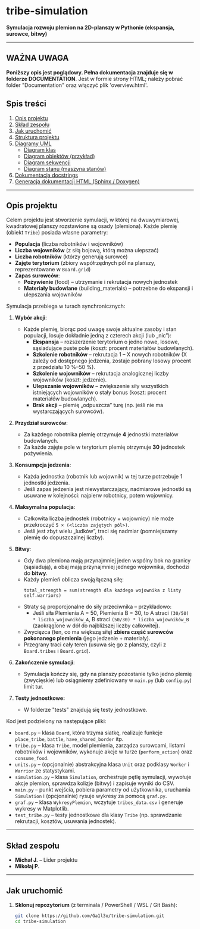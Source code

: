# tribe-simulation

**Symulacja rozwoju plemion na 2D-planszy w Pythonie (ekspansja, surowce, bitwy)**

---

## WAŻNA UWAGA

**Poniższy opis jest poglądowy. Pełna dokumentacja znajduje się w folderze DOCUMENTATION**. Jest w formie strony HTML; należy pobrać folder "Documentation" oraz włączyć plik 'overview.html'.

## Spis treści

1. [Opis projektu](#opis-projektu)  
2. [Skład zespołu](#skład-zespołu)  
3. [Jak uruchomić](#jak-uruchomić)  
4. [Struktura projektu](#struktura-projektu)  
5. [Diagramy UML](#diagramy-uml)  
   - [Diagram klas](#diagram-klas)  
   - [Diagram obiektów (przykład)](#diagram-obiektów-przykład)  
   - [Diagram sekwencji](#diagram-sekwencji)  
   - [Diagram stanu (maszyna stanów)](#diagram-stanu-maszyna-stanów)  
6. [Dokumentacja docstrings](#dokumentacja-docstrings)  
7. [Generacja dokumentacji HTML (Sphinx / Doxygen)](#generacja-dokumentacji-html-sphinx--doxygen)  

---

## Opis projektu

Celem projektu jest stworzenie symulacji, w której na dwuwymiarowej, kwadratowej planszy rozstawione są osady (plemiona). Każde plemię (obiekt `Tribe`) posiada własne parametry:

- **Populacja** (liczba robotników i wojowników)  
- **Liczba wojowników** (z siłą bojową, którą można ulepszać)  
- **Liczba robotników** (którzy generują surowce)  
- **Zajęte terytorium** (zbiory współrzędnych pól na planszy, reprezentowane w `Board.grid`)  
- **Zapas surowców**:  
  - **Pożywienie** (food) – utrzymanie i rekrutacja nowych jednostek  
  - **Materiały budowlane** (building_materials) – potrzebne do ekspansji i ulepszania wojowników

Symulacja przebiega w turach synchronicznych:

1. **Wybór akcji**:  
   - Każde plemię, biorąc pod uwagę swoje aktualne zasoby i stan populacji, losuje dokładnie jedną z czterech akcji (lub „nic”):  
     - **Ekspansja** – rozszerzenie terytorium o jedno nowe, losowe, sąsiadujące puste pole (koszt: procent materiałów budowlanych).  
     - **Szkolenie robotników** – rekrutacja 1 – X nowych robotników (X zależy od dostępnego jedzenia, zostaje pobrany losowy procent z przedziału 10 %–50 %).  
     - **Szkolenie wojowników** – rekrutacja analogicznej liczby wojowników (koszt: jedzenie).  
     - **Ulepszanie wojowników** – zwiększenie siły wszystkich istniejących wojowników o stały bonus (koszt: procent materiałów budowlanych).  
     - **Brak akcji** – plemię „odpuszcza” turę (np. jeśli nie ma wystarczających surowców).

2. **Przydział surowców**:  
   - Za każdego robotnika plemię otrzymuje **4** jednostki materiałów budowlanych.  
   - Za każde zajęte pole w terytorium plemię otrzymuje **30** jednostek pożywienia.  

3. **Konsumpcja jedzenia**:  
   - Każda jednostka (robotnik lub wojownik) w tej turze potrzebuje 1 jednostki jedzenia.  
   - Jeśli zapas jedzenia jest niewystarczający, nadmiarowe jednostki są usuwane w kolejności: najpierw robotnicy, potem wojownicy.

4. **Maksymalna populacja**:  
   - Całkowita liczba jednostek (robotnicy + wojownicy) nie może przekroczyć `5 × (<liczba zajętych pól>)`.  
   - Jeśli jest zbyt wielu „ludków”, traci się nadmiar (pomniejszamy plemię do dopuszczalnej liczby).

5. **Bitwy**:  
   - Gdy dwa plemiona mają przynajmniej jeden wspólny bok na granicy (sąsiadują), a obaj mają przynajmniej jednego wojownika, dochodzi do **bitwy**.  
   - Każdy plemień oblicza swoją łączną siłę:  
     ```
     total_strength = sum(strength dla każdego wojownika z listy self.warriors)
     ```
   - Straty są proporcjonalne do siły przeciwnika – przykładowo:  
     - Jeśli siła Plemienia A = 50, Plemienia B = 30, to A straci `(30/50) * liczba_wojowników_A`, B straci `(50/30) * liczba_wojowników_B` (zaokrąglone w dół do najbliższej liczby całkowitej).  
   - Zwycięzca (ten, co ma większą siłę) **zbiera część surowców pokonanego plemienia** (jego jedzenie + materiały).  
   - Przegrany traci cały teren (usuwa się go z planszy, czyli z `Board.tribes` i `Board.grid`).

6. **Zakończenie symulacji**:  
   - Symulacja kończy się, gdy na planszy pozostanie tylko jedno plemię (zwycięskie) lub osiągniemy zdefiniowany w `main.py` (lub `config.py`) limit tur.

7. **Testy jednostkowe:**
   - W folderze "tests" znajdują się testy jednostkowe.

Kod jest podzielony na następujące pliki:

- `board.py`     – klasa `Board`, która trzyma siatkę, realizuje funkcje `place_tribe`, `battle`, `have_shared_border` itp.  
- `tribe.py`     – klasa `Tribe`, model plemienia, zarządza surowcami, listami robotników i wojowników, wykonuje akcje w turze (`perform_action`) oraz `consume_food`.  
- `units.py`     – (opcjonalnie) abstrakcyjna klasa `Unit` oraz podklasy `Worker` i `Warrior` ze statystykami.  
- `simulation.py` – klasa `Simulation`, orchestruje pętlę symulacji, wywołuje akcje plemion, sprawdza kolizje (bitwy) i zapisuje wyniki do CSV.  
- `main.py`      – punkt wejścia, pobiera parametry od użytkownika, uruchamia `Simulation` i (opcjonalnie) rysuje wykresy za pomocą `graf.py`.  
- `graf.py`      – klasa `WykresyPlemion`, wczytuje `tribes_data.csv` i generuje wykresy w Matplotlib.  
- `test_tribe.py` – testy jednostkowe dla klasy `Tribe` (np. sprawdzanie rekrutacji, kosztów, usuwania jednostek).

---

## Skład zespołu

- **Michał J.** – Lider projektu  
- **Mikołaj P.**

---

## Jak uruchomić

1. **Sklonuj repozytorium** (z terminala / PowerShell / WSL / Git Bash):
   ```bash
   git clone https://github.com/Ga1l3o/tribe-simulation.git
   cd tribe-simulation
